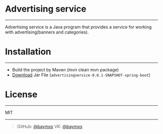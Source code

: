 # Advertising service
---
Advertising service is a Java program that provides a service for working with advertising(banners and categories).

# Installation
---
- Build the project by Maven (mvn clean mvn package)
- [Download](https://drive.google.com/file/d/1BWcIuAdLvMow5NmzHtj3iehKLg_4h27J/view?usp=sharing) Jar File (`advertisingservice-0.0.1-SNAPSHOT-spring-boot`)

# License
----
MIT

----
> GitHub: [@baymxs](https://github.com/Baymxs) 
VK: [@baymxs](https://vk.com/endecv)

